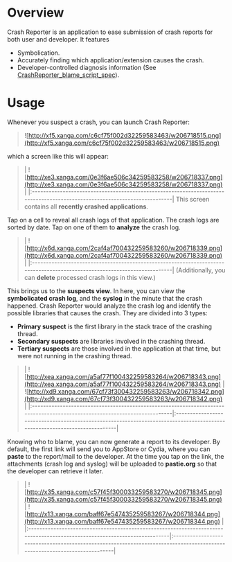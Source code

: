 # Overview #
Crash Reporter is an application to ease submission of crash reports for both user and developer. It features
  * Symbolication.
  * Accurately finding which application/extension causes the crash.
  * Developer-controlled diagnosis information (See [CrashReporter\_blame\_script\_spec](CrashReporter_blame_script_spec.md)).

# Usage #
Whenever you suspect a crash, you can launch Crash Reporter:

> ![http://xf5.xanga.com/c6cf75f002d32259583463/w206718515.png](http://xf5.xanga.com/c6cf75f002d32259583463/w206718515.png)

which a screen like this will appear:
> | ![http://xe3.xanga.com/0e3f6ae506c34259583258/w206718337.png](http://xe3.xanga.com/0e3f6ae506c34259583258/w206718337.png) |
|:--------------------------------------------------------------------------------------------------------------------------|
This screen contains all **recently crashed applications**.

Tap on a cell to reveal all crash logs of that application. The crash logs are sorted by date. Tap on one of them to **analyze** the crash log.
> | ![http://x6d.xanga.com/2caf4af700432259583260/w206718339.png](http://x6d.xanga.com/2caf4af700432259583260/w206718339.png) |
|:--------------------------------------------------------------------------------------------------------------------------|
(Additionally, you can **delete** processed crash logs in this view.)

This brings us to the **suspects view**. In here, you can view the **symbolicated crash log**, and the **syslog** in the minute that the crash happened. Crash Reporter would analyze the crash log and identify the possible libraries that causes the crash. They are divided into 3 types:
  * **Primary suspect** is the first library in the stack trace of the crashing thread.
  * **Secondary suspects** are libraries involved in the crashing thread.
  * **Tertiary suspects** are those involved in the application at that time, but were not running in the crashing thread.
> | ![http://xea.xanga.com/a5af77f100432259583264/w206718343.png](http://xea.xanga.com/a5af77f100432259583264/w206718343.png) | ![http://xd9.xanga.com/67cf73f300432259583263/w206718342.png](http://xd9.xanga.com/67cf73f300432259583263/w206718342.png) |
|:--------------------------------------------------------------------------------------------------------------------------|:--------------------------------------------------------------------------------------------------------------------------|

Knowing who to blame, you can now generate a report to its developer. By default, the first link will send you to AppStore or Cydia, where you can **paste** to the report/mail to the developer. At the time you tap on the link, the attachments (crash log and syslog) will be uploaded to **pastie.org** so that the developer can retrieve it later.
> | ![http://x35.xanga.com/c57f45f300033259583270/w206718345.png](http://x35.xanga.com/c57f45f300033259583270/w206718345.png) | ![http://x13.xanga.com/baff67e547435259583267/w206718344.png](http://x13.xanga.com/baff67e547435259583267/w206718344.png) |
|:--------------------------------------------------------------------------------------------------------------------------|:--------------------------------------------------------------------------------------------------------------------------|